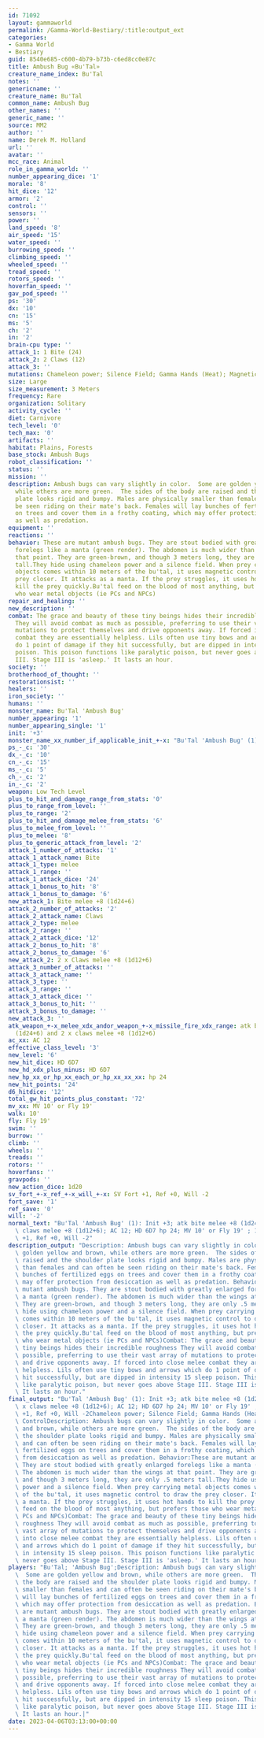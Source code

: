 ```yaml
---
id: 71092
layout: gammaworld
permalink: /Gamma-World-Bestiary/:title:output_ext
categories:
- Gamma World
- Bestiary
guid: 8540e685-c600-4b79-b73b-c6ed8cc0e87c
title: Ambush Bug «Bu'Tal»
creature_name_index: Bu'Tal
notes: ''
genericname: ''
creature_name: Bu'Tal
common_name: Ambush Bug
other_names: ''
generic_name: ''
source: MM2
author: ''
name: Derek M. Holland
url: ''
avatar: ''
mcc_race: Animal
role_in_gamma_world: ''
number_appearing_dice: '1'
morale: '8'
hit_dice: '12'
armor: '2'
control: ''
sensors: ''
power: ''
land_speed: '8'
air_speed: '15'
water_speed: ''
burrowing_speed: ''
climbing_speed: ''
wheeled_speed: ''
tread_speed: ''
rotors_speed: ''
hoverfan_speed: ''
gav_pod_speed: ''
ps: '30'
dx: '10'
cn: '15'
ms: '5'
ch: '2'
in: '2'
brain-cpu type: ''
attack_1: 1 Bite (24)
attack_2: 2 Claws (12)
attack_3: ''
mutations: Chameleon power; Silence Field; Gamma Hands (Heat); Magnetic Control
size: Large
size_measurement: 3 Meters
frequency: Rare
organization: Solitary
activity_cycle: ''
diet: Carnivore
tech_level: '0'
tech_max: '0'
artifacts: ''
habitat: Plains, Forests
base_stock: Ambush Bugs
robot_classification: ''
status: ''
mission: ''
description: Ambush bugs can vary slightly in color.  Some are golden yellow and brown,
  while others are more green.  The sides of the body are raised and the shoulder
  plate looks rigid and bumpy. Males are physically smaller than females and can often
  be seen riding on their mate's back. Females will lay bunches of fertilized eggs
  on trees and cover them in a frothy coating, which may offer protection from desiccation
  as well as predation.
equipment: ''
reactions: ''
behavior: These are mutant ambush bugs. They are stout bodied with greatly enlarged
  forelegs like a manta (green render). The abdomen is much wider than the wings at
  that point. They are green-brown, and though 3 meters long, they are only .5 meters
  tall.They hide using chameleon power and a silence field. When prey carrying metal
  objects comes within 10 meters of the bu'tal, it uses magnetic control to draw the
  prey closer. It attacks as a manta. If the prey struggles, it uses hot hands to
  kill the prey quickly.Bu'tal feed on the blood of most anything, but prefers those
  who wear metal objects (ie PCs and NPCs)
repair_and_healing: ''
new_description: ''
combat: The grace and beauty of these tiny beings hides their incredible roughness
  They will avoid combat as much as possible, preferring to use their vast array of
  mutations to protect themselves and drive opponents away. If forced into close melee
  combat they are essentially helpless. Lils often use tiny bows and arrows which
  do 1 point of damage if they hit successfully, but are dipped in intensity 15 sleep
  poison. This poison functions like paralytic poison, but never goes above Stage
  III. Stage III is 'asleep.' It lasts an hour.
society: ''
brotherhood_of_thought: ''
restorationsist: ''
healers: ''
iron_society: ''
humans: ''
monster_name: Bu'Tal 'Ambush Bug'
number_appearing: '1'
number_appearing_single: '1'
init: '+3'
monster_name_xx_number_if_applicable_init_+-x: "Bu'Tal 'Ambush Bug' (1): Init +3"
ps_-_c: '30'
dx_-_c: '10'
cn_-_c: '15'
ms_-_c: '5'
ch_-_c: '2'
in_-_c: '2'
weapon: Low Tech Level
plus_to_hit_and_damage_range_from_stats: '0'
plus_to_range_from_level: ''
plus_to_range: '2'
plus_to_hit_and_damage_melee_from_stats: '6'
plus_to_melee_from_level: ''
plus_to_melee: '8'
plus_to_generic_attack_from_level: '2'
attack_1_number_of_attacks: '1'
attack_1_attack_name: Bite
attack_1_type: melee
attack_1_range: ''
attack_1_attack_dice: '24'
attack_1_bonus_to_hit: '8'
attack_1_bonus_to_damage: '6'
new_attack_1: Bite melee +8 (1d24+6)
attack_2_number_of_attacks: '2'
attack_2_attack_name: Claws
attack_2_type: melee
attack_2_range: ''
attack_2_attack_dice: '12'
attack_2_bonus_to_hit: '8'
attack_2_bonus_to_damage: '6'
new_attack_2: 2 x Claws melee +8 (1d12+6)
attack_3_number_of_attacks: ''
attack_3_attack_name: ''
attack_3_type: ''
attack_3_range: ''
attack_3_attack_dice: ''
attack_3_bonus_to_hit: ''
attack_3_bonus_to_damage: ''
new_attack_3: ''
atk_weapon_+-x_melee_xdx_andor_weapon_+-x_missile_fire_xdx_range: atk bite melee +8
  (1d24+6) and 2 x claws melee +8 (1d12+6)
ac_xx: AC 12
effective_class_level: '3'
new_level: '6'
new_hit_dice: HD 6D7
new_hd_xdx_plus_minus: HD 6D7
new_hp_xx_or_hp_xx_each_or_hp_xx_xx_xx: hp 24
new_hit_points: '24'
d6_hitdice: '12'
total_gw_hit_points_plus_constant: '72'
mv_xx: MV 10' or Fly 19'
walk: 10'
fly: Fly 19'
swim: ''
burrow: ''
climb: ''
wheels: ''
treads: ''
rotors: ''
hoverfans: ''
gravpods: ''
new_action_dice: 1d20
sv_fort_+-x_ref_+-x_will_+-x: SV Fort +1, Ref +0, Will -2
fort_save: '1'
ref_save: '0'
will: '-2'
normal_text: "Bu'Tal 'Ambush Bug' (1): Init +3; atk bite melee +8 (1d24+6) and 2 x\
  \ claws melee +8 (1d12+6); AC 12; HD 6D7 hp 24; MV 10' or Fly 19' ; 1d20; SV Fort\
  \ +1, Ref +0, Will -2"
description_output: "Description: Ambush bugs can vary slightly in color.  Some are\
  \ golden yellow and brown, while others are more green.  The sides of the body are\
  \ raised and the shoulder plate looks rigid and bumpy. Males are physically smaller\
  \ than females and can often be seen riding on their mate's back. Females will lay\
  \ bunches of fertilized eggs on trees and cover them in a frothy coating, which\
  \ may offer protection from desiccation as well as predation. Behavior:These are\
  \ mutant ambush bugs. They are stout bodied with greatly enlarged forelegs like\
  \ a manta (green render). The abdomen is much wider than the wings at that point.\
  \ They are green-brown, and though 3 meters long, they are only .5 meters tall.They\
  \ hide using chameleon power and a silence field. When prey carrying metal objects\
  \ comes within 10 meters of the bu'tal, it uses magnetic control to draw the prey\
  \ closer. It attacks as a manta. If the prey struggles, it uses hot hands to kill\
  \ the prey quickly.Bu'tal feed on the blood of most anything, but prefers those\
  \ who wear metal objects (ie PCs and NPCs)Combat: The grace and beauty of these\
  \ tiny beings hides their incredible roughness They will avoid combat as much as\
  \ possible, preferring to use their vast array of mutations to protect themselves\
  \ and drive opponents away. If forced into close melee combat they are essentially\
  \ helpless. Lils often use tiny bows and arrows which do 1 point of damage if they\
  \ hit successfully, but are dipped in intensity 15 sleep poison. This poison functions\
  \ like paralytic poison, but never goes above Stage III. Stage III is 'asleep.'\
  \ It lasts an hour."
final_output: "Bu'Tal 'Ambush Bug' (1): Init +3; atk bite melee +8 (1d24+6) and 2\
  \ x claws melee +8 (1d12+6); AC 12; HD 6D7 hp 24; MV 10' or Fly 19' ; 1d20; SV Fort\
  \ +1, Ref +0, Will -2Chameleon power; Silence Field; Gamma Hands (Heat); Magnetic\
  \ ControlDescription: Ambush bugs can vary slightly in color.  Some are golden yellow\
  \ and brown, while others are more green.  The sides of the body are raised and\
  \ the shoulder plate looks rigid and bumpy. Males are physically smaller than females\
  \ and can often be seen riding on their mate's back. Females will lay bunches of\
  \ fertilized eggs on trees and cover them in a frothy coating, which may offer protection\
  \ from desiccation as well as predation. Behavior:These are mutant ambush bugs.\
  \ They are stout bodied with greatly enlarged forelegs like a manta (green render).\
  \ The abdomen is much wider than the wings at that point. They are green-brown,\
  \ and though 3 meters long, they are only .5 meters tall.They hide using chameleon\
  \ power and a silence field. When prey carrying metal objects comes within 10 meters\
  \ of the bu'tal, it uses magnetic control to draw the prey closer. It attacks as\
  \ a manta. If the prey struggles, it uses hot hands to kill the prey quickly.Bu'tal\
  \ feed on the blood of most anything, but prefers those who wear metal objects (ie\
  \ PCs and NPCs)Combat: The grace and beauty of these tiny beings hides their incredible\
  \ roughness They will avoid combat as much as possible, preferring to use their\
  \ vast array of mutations to protect themselves and drive opponents away. If forced\
  \ into close melee combat they are essentially helpless. Lils often use tiny bows\
  \ and arrows which do 1 point of damage if they hit successfully, but are dipped\
  \ in intensity 15 sleep poison. This poison functions like paralytic poison, but\
  \ never goes above Stage III. Stage III is 'asleep.' It lasts an hour."
players: "Bu'Tal; 'Ambush Bug';Description: Ambush bugs can vary slightly in color.\
  \  Some are golden yellow and brown, while others are more green.  The sides of\
  \ the body are raised and the shoulder plate looks rigid and bumpy. Males are physically\
  \ smaller than females and can often be seen riding on their mate's back. Females\
  \ will lay bunches of fertilized eggs on trees and cover them in a frothy coating,\
  \ which may offer protection from desiccation as well as predation. Behavior:These\
  \ are mutant ambush bugs. They are stout bodied with greatly enlarged forelegs like\
  \ a manta (green render). The abdomen is much wider than the wings at that point.\
  \ They are green-brown, and though 3 meters long, they are only .5 meters tall.They\
  \ hide using chameleon power and a silence field. When prey carrying metal objects\
  \ comes within 10 meters of the bu'tal, it uses magnetic control to draw the prey\
  \ closer. It attacks as a manta. If the prey struggles, it uses hot hands to kill\
  \ the prey quickly.Bu'tal feed on the blood of most anything, but prefers those\
  \ who wear metal objects (ie PCs and NPCs)Combat: The grace and beauty of these\
  \ tiny beings hides their incredible roughness They will avoid combat as much as\
  \ possible, preferring to use their vast array of mutations to protect themselves\
  \ and drive opponents away. If forced into close melee combat they are essentially\
  \ helpless. Lils often use tiny bows and arrows which do 1 point of damage if they\
  \ hit successfully, but are dipped in intensity 15 sleep poison. This poison functions\
  \ like paralytic poison, but never goes above Stage III. Stage III is 'asleep.'\
  \ It lasts an hour.|"
date: 2023-04-06T03:13:00+00:00
---
```

</br>